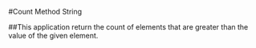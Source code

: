 ﻿#Count Method String

##This application return the count of elements that are greater than the value of the given element.